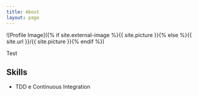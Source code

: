 ```yaml
---
title: About
layout: page
---
```

![Profile Image]({% if site.external-image %}{{ site.picture }}{% else %}{{ site.url }}/{{ site.picture }}{% endif %})

<p></p>
<p>Test</p>

<h2>Skills</h2>
<ul class="skill-list">
	<li>TDD e Continuous Integration</li>
</ul>